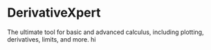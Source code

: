 # DerivativeXpert
The ultimate tool for basic and advanced calculus, including plotting, derivatives, limits, and more.
hi
